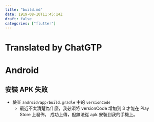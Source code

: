 ```yaml
---
title: "build.md"
date: 1919-08-10T11:45:14Z
draft: false
categories: ["flutter"]
---
```




# Translated by ChatGTP

# Android

## 安裝 APK 失敗

* 檢查 `android/app/build.gradle` 中的 `versionCode`
  * 最近不太清楚為什麼，我必須將 versionCode 增加到 3 才能在 Play Store 上發佈，
    成功上傳，但無法從 apk 安裝到我的手機上。